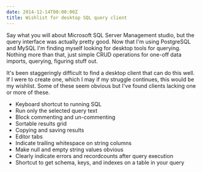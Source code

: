 ```yaml
---
date: 2014-12-14T00:00:00Z
title: Wishlist for desktop SQL query client
---
```


Say what you will about Microsoft SQL Server Management studio, but the query
interface was actually pretty good. Now that I'm using PostgreSQL and MySQL
I'm finding myself looking for desktop tools for querying. Nothing more than that,
just simple CRUD operations for one-off data imports, querying, figuring stuff out.

It's been staggeringly difficult to find a desktop client that can do this well.
If I were to create one, which I may if my struggle continues, this would be my
wishlist. Some of these seem obvious but I've found clients lacking one or more
of these.

* Keyboard shortcut to running SQL
* Run only the selected query text
* Block commenting and un-commenting
* Sortable results grid
* Copying and saving results
* Editor tabs
* Indicate trailing whitespace on string columns
* Make null and empty string values obvious
* Clearly indicate errors and recordcounts after query execution
* Shortcut to get schema, keys, and indexes on a table in your query
